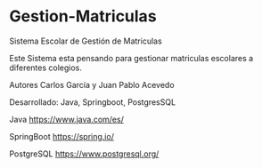 # Gestion-Matriculas
Sistema Escolar de Gestión de Matriculas

Este Sistema esta pensando para gestionar matriculas escolares a diferentes colegios.

Autores Carlos García y Juan Pablo Acevedo

Desarrollado: Java, Springboot, PostgresSQL

Java https://www.java.com/es/

SpringBoot   https://spring.io/

PostgreSQL https://www.postgresql.org/


